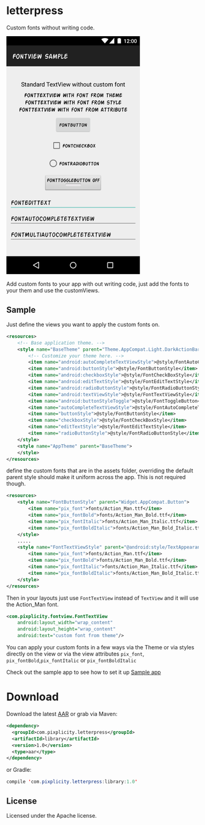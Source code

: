 letterpress
==============
Custom fonts without writing code.

<img src="https://raw.githubusercontent.com/Pixplicity/letterpress/master/raw/sample.png" width="350px"/>

Add custom fonts to your app with out writing code, just add the fonts to your them and use the customViews.

## Sample
Just define the views you want to apply the custom fonts on.

```XML
<resources>
    <!-- Base application theme. -->
    <style name="BaseTheme" parent="Theme.AppCompat.Light.DarkActionBar">
        <!-- Customize your theme here. -->
        <item name="android:autoCompleteTextViewStyle">@style/FontAutoCompleteTextViewStyle</item>
        <item name="android:buttonStyle">@style/FontButtonStyle</item>
        <item name="android:checkboxStyle">@style/FontCheckBoxStyle</item>
        <item name="android:editTextStyle">@style/FontEditTextStyle</item>
        <item name="android:radioButtonStyle">@style/FontRadioButtonStyle</item>
        <item name="android:textViewStyle">@style/FontTextViewStyle</item>
        <item name="android:buttonStyleToggle">@style/FontToggleButton</item>
        <item name="autoCompleteTextViewStyle">@style/FontAutoCompleteTextViewStyle</item>
        <item name="buttonStyle">@style/FontButtonStyle</item>
        <item name="checkboxStyle">@style/FontCheckBoxStyle</item>
        <item name="editTextStyle">@style/FontEditTextStyle</item>
        <item name="radioButtonStyle">@style/FontRadioButtonStyle</item>
    </style>
    <style name="AppTheme" parent="BaseTheme">
    </style>
</resources>
```

define the custom fonts that are in the assets folder, overriding the default parent style should make it uniform across the app. This is not required though.

```XML
<resources>
    <style name="FontButtonStyle" parent="Widget.AppCompat.Button">
        <item name="pix_font">fonts/Action_Man.ttf</item>
        <item name="pix_fontBold">fonts/Action_Man_Bold.ttf</item>
        <item name="pix_fontItalic">fonts/Action_Man_Italic.ttf</item>
        <item name="pix_fontBoldItalic">fonts/Action_Man_Bold_Italic.ttf</item>
    </style>
    .....
    <style name="FontTextViewStyle" parent="@android:style/TextAppearance.Widget.TextView">
        <item name="pix_font">fonts/Action_Man.ttf</item>
        <item name="pix_fontBold">fonts/Action_Man_Bold.ttf</item>
        <item name="pix_fontItalic">fonts/Action_Man_Italic.ttf</item>
        <item name="pix_fontBoldItalic">fonts/Action_Man_Bold_Italic.ttf</item>
    </style>
</resources>
```

Then in your layouts just use `FontTextView` instead of `TextView` and it will use the Action_Man font.

```XML
<com.pixplicity.fontview.FontTextView
    android:layout_width="wrap_content"
    android:layout_height="wrap_content"
    android:text="custom font from theme"/>
```

You can apply your custom fonts in a few ways via the Theme or via styles directly on the view or via the view attributes `pix_font`, `pix_fontBold`,`pix_fontItalic` or `pix_fontBoldItalic`

Check out the sample app to see how to set it up [Sample app](https://github.com/Pixplicity/letterpress/tree/master/app)

# Download

Download the latest [AAR](http://search.maven.org/#search|ga|1|g:"com.pixplicity.letterpress") or grab via Maven:

```XML
<dependency>
  <groupId>com.pixplicity.letterpress</groupId>
  <artifactId>library</artifactId>
  <version>1.0</version>
  <type>aar</type>
</dependency>
```

or Gradle:
```Java
compile 'com.pixplicity.letterpress:library:1.0'
```

## License

Licensed under the Apache license.
